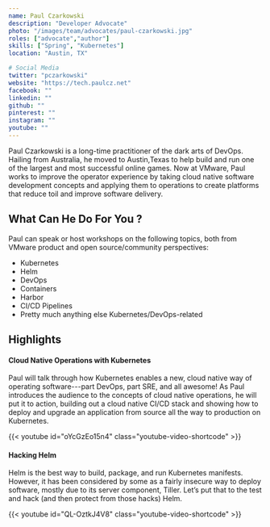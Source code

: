 ```yaml
---
name: Paul Czarkowski
description: "Developer Advocate"
photo: "/images/team/advocates/paul-czarkowski.jpg"
roles: ["advocate","author"]
skills: ["Spring", "Kubernetes"]
location: "Austin, TX"

# Social Media 
twitter: "pczarkowski"
website: "https://tech.paulcz.net"
facebook: ""
linkedin: ""
github: ""
pinterest: ""
instagram: ""
youtube: ""
---
```


Paul Czarkowski is a long-time practitioner of the dark arts of DevOps. Hailing from Australia, he moved to Austin,Texas to help build and run one of the largest and most successful online games. Now at VMware, Paul works to improve the operator experience by taking cloud native software development concepts and applying them to operations to create platforms that reduce toil and improve software delivery.

<!--more-->

## What Can He Do For You ?

Paul can speak or host workshops on the following topics, both from VMware product and open source/community perspectives:

- Kubernetes
- Helm
- DevOps
- Containers
- Harbor
- CI/CD Pipelines
- Pretty much anything else Kubernetes/DevOps-related

## Highlights

#### Cloud Native Operations with Kubernetes

Paul will talk through how Kubernetes enables a new, cloud native way of operating software---part DevOps, part SRE, and all awesome! As Paul introduces the audience to the concepts of cloud native operations, he will put it to action,  building out a cloud native CI/CD stack and showing how to deploy and upgrade an application from source all the way to production on Kubernetes.

{{< youtube id="oYcGzEo15n4" class="youtube-video-shortcode" >}}

#### Hacking Helm

Helm is the best way to build, package, and run Kubernetes manifests. However, it has been considered by some as a fairly insecure way to deploy software, mostly due to its server component, Tiller. Let’s put that to the test and hack (and then protect from those hacks) Helm.

{{< youtube id="QL-OztkJ4V8" class="youtube-video-shortcode" >}}
